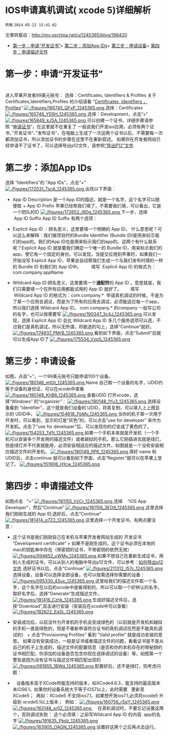# IOS申请真机调试( xcode 5)详细解析

`转载` `2014-05-22 15:41:02`

文章转载自：http://my.oschina.net/u/1245365/blog/196420


+  [第一步：申请“开发证书”](http://my.oschina.net/u/1245365/blog/196420#OSC_h1_1)+  [第二步：添加App IDs](http://my.oschina.net/u/1245365/blog/196420#OSC_h1_2)+  [第三步：申请设备](http://my.oschina.net/u/1245365/blog/196420#OSC_h1_3)+  [第四步：申请描述文件](http://my.oschina.net/u/1245365/blog/196420#OSC_h1_4) 
#  第一步：申请“开发证书” 
 
#  
   进入苹果开发者99美元账号：  选择：Certificates, Identifiers & Profiles  关于 Certificates,Identifiers,Profiles 的介绍请看 ”[Certificates, Identifiers ，Profiles](http://my.oschina.net/u/1245365/blog/196263)“  [
![./figures/165745_QFxP_1245365.png](./figures/165745_QFxP_1245365.png)
](http://static.oschina.net/uploads/space/2014/0127/165745_QFxP_1245365.png)  选择：Certificates  [
![./figures/165746_YE6H_1245365.png](./figures/165746_YE6H_1245365.png)
](http://static.oschina.net/uploads/space/2014/0127/165746_YE6H_1245365.png)  选择：Development，点击”+“  [
![./figures/165849_kJ5A_1245365.png](./figures/165849_kJ5A_1245365.png)
](http://static.oschina.net/uploads/space/2014/0127/165849_kJ5A_1245365.png)  可以创建一个证书，详细步骤请参照 ”[申请证书](http://my.oschina.net/u/1245365/blog/196263)“，在这里就不在重复了  一般说我们开发ios应用，必须有两个证书，”开发证书“、”发布证书“，在电脑上生成了一次这两个证书以后，不需要每一次都添加证书，所以添加证书的步骤在这里不在重新叙述。     如果你在开发者网站已经申请不了证书了，可以选择导出p12文件，请参照[“导出P12”文件](http://my.oschina.net/u/1245365/blog/196363)     
#  第二步：添加App IDs
  选择 “Identifiers”的 “App IDs”，点击“+”  [
![./figures/172031_TscA_1245365.png](./figures/172031_TscA_1245365.png)
](http://static.oschina.net/uploads/space/2014/0127/172031_TscA_1245365.png)     出现以下界面：

+   App ID Description 是一个App ID的描述，就是一个名字，这个名字可以随便取 +   App ID Prefix 苹果已经帮我们填了，不需要我们填，可以看出，它是一个团队的ID 
  [
![./figures/172652_I9Dg_1245365.png](./figures/172652_I9Dg_1245365.png)
](http://static.oschina.net/uploads/space/2014/0127/172652_I9Dg_1245365.png)     下一步，选择        App ID Suffix  App ID Suffix 有两个选项：   

+   Explicit App ID ：顾名思义，这里要填一个明确的 App ID，  什么意思呢？可以这么来解释：我们做项目时的Bundle Identifier (Bundle ID)是用来标示我们的app的。我们的App ID也是用来标示我们的app的。这两个有什么联系呢？Explicit App ID 就是要我们确定一个唯一的 Bundle ID，用来标示我们的 app，使它有一个固定的身份。可以发现，当提交应用到苹果时，如果我们一开始没写 Explicit App ID，苹果会自动帮我们生成一个与我们发布时填的一样的 Bundle ID 到我们的 App ID中。 
         填写  Explicit App ID 的格式为：com.company.appName       

+   Wildcard App ID:顾名思义，这里要填一个**通配符**的 App ID 。意思就是，我们只需要填一个在所有应用都能试用的 App ID 就好了。 
        填写  Wildcard App ID 的格式为：com.company.*      申请真机调试的时候，不是为了某一个应用去调试，而是为了所有的应用去调试，必须能适应每一个app，所以我们选择 Wildcard App ID。  com.company.* 的company 一般写公司的名字，也可以按需要写  [
![./figures/190347_3c4J_1245365.png](./figures/190347_3c4J_1245365.png)
](http://static.oschina.net/uploads/space/2014/0127/190347_3c4J_1245365.png)     可以发现，选择 Explicit App ID 会比 Wildcard App ID 多几个服务选项可以选，不过我们是真机调试，所以无所谓，将能选的勾上，选择“Continue”就好。     [
![./figures/174937_PMrB_1245365.png](./figures/174937_PMrB_1245365.png)
](http://static.oschina.net/uploads/space/2014/0127/174937_PMrB_1245365.png)     看到如下界面，点击“Submit”后就可以生成App ID了  [
![./figures/175534_VzpS_1245365.png](./figures/175534_VzpS_1245365.png)
](http://static.oschina.net/uploads/space/2014/0127/175534_VzpS_1245365.png)     
#  第三步：申请设备
  如图，点击“+”，一个99美元账号只能申请100个设备。  [
![./figures/180146_mtGt_1245365.png](./figures/180146_mtGt_1245365.png)
](http://static.oschina.net/uploads/space/2014/0127/180146_mtGt_1245365.png)     Name 自己取一个设备的名字，UDID约等于设备的身份证，可以在xcode中查看  [
![./figures/180148_KhB6_1245365.png](./figures/180148_KhB6_1245365.png)
](http://static.oschina.net/uploads/space/2014/0127/180148_KhB6_1245365.png)  查看UDID  打开xcode，选择“Windows” 的“organizer”：  [
![./figures/180148_1Yu3_1245365.png](./figures/180148_1Yu3_1245365.png)
](http://static.oschina.net/uploads/space/2014/0127/180148_1Yu3_1245365.png)  选择设备看到 “identifier”，这个就是我们设备的 UDID，将其复制，可以填入上上图显示的 UDID中。  [
![./figures/154618_FbMy_1245365.png](./figures/154618_FbMy_1245365.png)
](http://static.oschina.net/uploads/space/2014/0318/154618_FbMy_1245365.png)  当你的机子第一次用于开发时，可以看到，显示的灯是“灰色”的，可以点击“use for developer” 来作为开发机。点击了“use for developer”后，可以发现你的灯变成了黄色的了。  [
![./figures/154253_Td1t_1245365.png](./figures/154253_Td1t_1245365.png)
](http://static.oschina.net/uploads/space/2014/0318/154253_Td1t_1245365.png)  如果一个手机本来就是开发机（一个手机可以安装多个开发用的描述文件）或者越狱的手机，那么它刚插进去就是绿灯。但是绿灯并不代表就能用，必须安装相适应的描述文件。如图就是一个没有安装相应描述文件的开发机。  [
![./figures/180149_flPK_1245365.png](./figures/180149_flPK_1245365.png)
](http://static.oschina.net/uploads/space/2014/0127/180149_flPK_1245365.png)   填好 name 和 UDID后，点击continue 就可以看到如下界面，点击“Register”就可以在苹果上登记了。   [
![./figures/151906_H1cw_1245365.png](./figures/151906_H1cw_1245365.png)
](http://static.oschina.net/uploads/space/2014/0206/151906_H1cw_1245365.png)     
#  第四步：申请描述文件
  如图点击   “+”    [
![./figures/181155_VzCr_1245365.png](./figures/181155_VzCr_1245365.png)
](http://static.oschina.net/uploads/space/2014/0127/181155_VzCr_1245365.png)     选择    “iOS App Developer”，然后“Continue”  [
![./figures/181156_3EO9_1245365.png](./figures/181156_3EO9_1245365.png)
](http://static.oschina.net/uploads/space/2014/0127/181156_3EO9_1245365.png)     这里选择我们刚刚生成的 App ID,选好后，点击“Continue”  [
![./figures/181414_g7Z2_1245365.png](./figures/181414_g7Z2_1245365.png)
](http://static.oschina.net/uploads/space/2014/0127/181414_g7Z2_1245365.png)     这里选择一个开发证书，有两点要注意：

+   这个证书是我们刚刚自己在本机与苹果开发者网站生成的 开发证书 “Development certificate” +   如果不是刚生成的，这个证书必须在本地的mac的钥匙串中存在（带密钥的证书，不带密钥的依然无效）  [
![./figures/094652_vWMv_1245365.png](./figures/094652_vWMv_1245365.png)
](http://static.oschina.net/uploads/space/2014/0129/094652_vWMv_1245365.png) 
  如果不想自己在重新生成证书，用别人生成的证书，可以从别人的电脑中导出p12文件，可以参考：[如何导出p12文件](http://my.oschina.net/u/1245365/blog/196363)   选好证书以后，点击“Continue”  [
![./figures/211312_l57c_1245365.png](./figures/211312_l57c_1245365.png)
](http://static.oschina.net/uploads/space/2014/0414/211312_l57c_1245365.png)     选择设备，设备可以选择全部设备，也可以按需选择你需要的设备：  [
![./figures/095330_4Suc_1245365.png](./figures/095330_4Suc_1245365.png)
](http://static.oschina.net/uploads/space/2014/0129/095330_4Suc_1245365.png)  这里给我们的描述文件取一个名字，这个名字在以后的xcode中是看得到的，所以可以取一个好辨认的名字。取好名字后，选择“Generate”生成描述文件。  [
![./figures/181416_Czhk_1245365.png](./figures/181416_Czhk_1245365.png)
](http://static.oschina.net/uploads/space/2014/0127/181416_Czhk_1245365.png)     生成好描述文件后，选择“Download”,双击进行安装（安装后在xcode中可以查看）  [
![./figures/182622_EaSL_1245365.png](./figures/182622_EaSL_1245365.png)
](http://static.oschina.net/uploads/space/2014/0127/182622_EaSL_1245365.png)

+   安装成功后，以前没作为开发机的手机会变成绿色的（以前就是开发机和越狱的手机一直是绿色的，但是不重新申请符合证书的真机调试任然是不能真机调试的） +   点击“Provisioning Profiles” 看到 “Valid profile” 就是成功安装的意思。 
  如果没有安装成功，一般是证书或者描述文件的问题，看看证书是不是从自己的机子上生成的，描述文件的配置信息（是否和你的本机存在的带秘钥的证书相匹配，你添加的设备是否包含你现在选择调试的设备）等，如图第一个警告是因为没有证书与描述文件相匹配出现的  [
![./figures/091855_1BWd_1245365.png](./figures/091855_1BWd_1245365.png)
](http://static.oschina.net/uploads/space/2014/0129/091855_1BWd_1245365.png)  配置好后，还不是绿灯，则考虑问题：

+      设备版本高于XCode所能支持的版本，如XCode4.6.3，能支持的最高版本未iOS6.1，如果你的设备系统大于等于iOS7以上，此时需要   更新至XCode5；  再如：XCode5 不支持ios7.1，如果想开发ios7.1,必须将xcode5 升级到 xcode5.1以上版本；  
  例如：  [
![./figures/160756_rSqY_1245365.png](./figures/160756_rSqY_1245365.png)
](http://static.oschina.net/uploads/space/2014/0318/160756_rSqY_1245365.png)  [
![./figures/163148_sr0Z_1245365.png](./figures/163148_sr0Z_1245365.png)
](http://static.oschina.net/uploads/space/2014/0318/163148_sr0Z_1245365.png)            在真机调试时，不要忘记设置这两个，否则调试失败：  这个必须填：之前写Wildcard App ID 的内容. app的名字  [
![./figures/191635_Pkdz_1245365.png](./figures/191635_Pkdz_1245365.png)
](http://static.oschina.net/uploads/space/2014/0127/191635_Pkdz_1245365.png)  [
![./figures/163905_OAGN_1245365.png](./figures/163905_OAGN_1245365.png)
](http://static.oschina.net/uploads/space/2014/0318/163905_OAGN_1245365.png)  设置好这两个之后再点击运行。  


